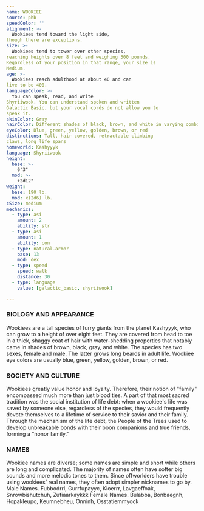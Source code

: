 ```yaml
---
name: WOOKIEE
source: phb
speedColor: ''
alignment: >-
  Wookiees tend toward the light side,
though there are exceptions.
size: >-
  Wookiees tend to tower over other species,
reaching heights over 8 feet and weighing 300 pounds.
Regardless of your position in that range, your size is
Medium.
age: >-
  Wookiees reach adulthood at about 40 and can
live to be 400.
languageColor: >-
  You can speak, read, and write
Shyriiwook. You can understand spoken and written
Galactic Basic, but your vocal cords do not allow you to
speak it.
skinColor: Gray
hairColor: Different shades of black, brown, and white in varying combinations
eyeColor: Blue, green, yellow, golden, brown, or red
distinctions: Tall, hair covered, retractable climbing
claws, long life spans
homeworld: Kashyyyk
language: Shyriiwook
height:
  base: >-
    6'3"
  mod: >-
    +2d12"
weight:
  base: 190 lb.
  mod: x(2d6) lb. 
cSize: medium
mechanics:
  - type: asi
    amount: 2
    ability: str
  - type: asi
    amount: 1
    ability: con
  - type: natural-armor
    base: 13
    mod: dex
  - type: speed
    speed: walk
    distance: 30
  - type: language
    value: [galactic_basic, shyriiwook]

---
```

### BIOLOGY AND APPEARANCE
Wookiees are a tall species of furry giants from the
planet Kashyyyk, who can grow to a height of over
eight feet. They are covered from head to toe in a thick,
shaggy coat of hair with water-shedding properties
that notably came in shades of brown, black, gray, and
white. The species has two sexes, female and male.
The latter grows long beards in adult life. Wookiee eye
colors are usually blue, green, yellow, golden, brown,
or red.

### SOCIETY AND CULTURE
Wookiees greatly value honor and loyalty. Therefore,
their notion of "family" encompassed much more than
just blood ties. A part of that most sacred tradition was
the social institution of life debt: when a wookiee's life
was saved by someone else, regardless of the species,
they would frequently devote themselves to a lifetime
of service to their savior and their family. Through the
mechanism of the life debt, the People of the Trees
used to develop unbreakable bonds with their boon
companions and true friends, forming a "honor family."

### NAMES
Wookiee names are diverse; some names are simple
and short while others are long and complicated. The
majority of names often have softer big sounds and
more melodic tones to them. Since offworlders have
trouble using wookiees' real names, they often adopt
simpler nicknames to go by.
Male Names. Fubbodrrl, Gurrfupayyc, Kioerrr,
Lavgaeffoak, Snrowbishutchuh, Zufiaarkaykkk
Female Names. Bulabba, Bonbaegnh, Hopakleupo,
Keumnebheu, Onninh, Osstatiemmyock
